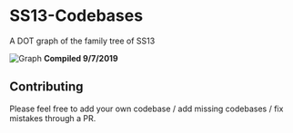 # SS13-Codebases
A DOT graph of the family tree of SS13

![Graph](https://i.imgur.com/PzNCp5c.png)
**Compiled 9/7/2019**

## Contributing
Please feel free to add your own codebase / add missing codebases / fix mistakes through a PR.
